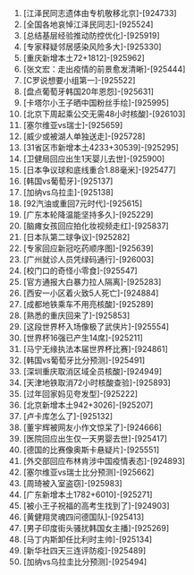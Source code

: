 
1. [江泽民同志遗体由专机敬移北京]-[924733]
1. [全国各地哀悼江泽民同志]-[925524]
1. [总结基层经验推动防控优化]-[925919]
1. [专家释疑邻居感染风险多大]-[925330]
1. [重庆新增本土72+1812]-[925962]
1. [张文宏：走出疫情的前景愈发清晰]-[925444]
1. [C罗说想要小组第一]-[925522]
1. [盘点葡萄牙韩国20年恩怨]-[925631]
1. [卡塔尔小王子晒中国粉丝手绘]-[925995]
1. [北京下周起乘公交无需48小时核酸]-[926103]
1. [塞尔维亚vs瑞士]-[925659]
1. [威少或被湖人单独送走]-[925728]
1. [31省区市新增本土4233+30539]-[925295]
1. [卫健局回应出生1天婴儿去世]-[925900]
1. [日本争议球和底线重合1.88毫米]-[925477]
1. [韩国vs葡萄牙]-[925137]
1. [加纳vs乌拉圭]-[925138]
1. [92汽油或重回7元时代]-[925615]
1. [广东本轮降温能坚持多久]-[925229]
1. [脑瘫女孩回应拍化妆视频走红]-[925837]
1. [日本队第二球争议]-[925282]
1. [专家回应新冠吃药顺序图]-[925639]
1. [广州就诊人员凭绿码通行]-[926003]
1. [校门口的奇怪小零食]-[925547]
1. [官方通报大白暴力拉人隔离]-[925283]
1. [西安一小区着火致5人死亡]-[924884]
1. [成都地铁乘车不用亮核酸]-[925289]
1. [熟悉的重庆回来了]-[925853]
1. [这段世界杯入场像极了武侠片]-[925554]
1. [世界杯16强已产生14席]-[925211]
1. [马宁无缘执法本届世界杯比赛]-[924861]
1. [韩国vs葡萄牙比分预测]-[925491]
1. [深圳重庆取消区域全员核酸]-[924949]
1. [天津地铁取消72小时核酸查验]-[925893]
1. [过年回家妈见夸发型]-[925222]
1. [北京新增本土942+3026]-[925207]
1. [卢卡库怎么了]-[925132]
1. [董宇辉被网友小作文惊呆了]-[924666]
1. [医院回应出生仅一天男婴去世]-[925417]
1. [德国的比赛像奥斯卡悬疑片]-[925551]
1. [外交部回应布林肯涉中国疫情表态]-[924893]
1. [塞尔维亚vs瑞士比分预测]-[925662]
1. [周琦被入室盗窃]-[925983]
1. [广东新增本土1782+6010]-[925271]
1. [被小王子祝福的高考生找到了]-[924903]
1. [黄健翔灵魂四问德国队]-[925413]
1. [男子印度街头骚扰韩国女主播]-[925269]
1. [马丁内斯卸任比利时主帅]-[925134]
1. [新华社四天三连评防疫]-[925489]
1. [加纳vs乌拉圭比分预测]-[925494]
